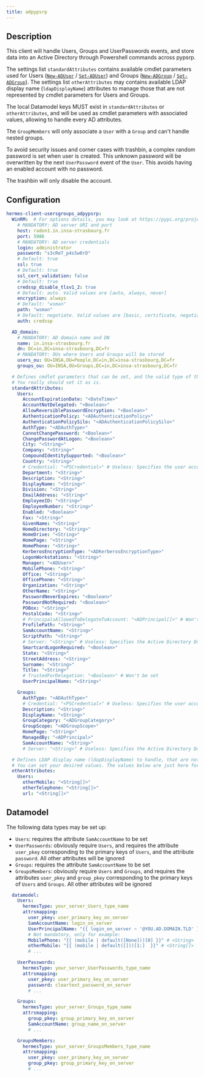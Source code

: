 ```yaml
---
title: adpypsrp
---
```


## Description

This client will handle Users, Groups and UserPasswords events, and store data into an Active Directory through Powershell commands across pypsrp.

The settings list `standardAttributes` contains available cmdlet parameters used for Users ([`New-ADUser`](https://learn.microsoft.com/en-us/powershell/module/activedirectory/new-aduser) / [`Set-ADUser`](https://learn.microsoft.com/en-us/powershell/module/activedirectory/set-aduser)) and Groups ([`New-ADGroup`](https://learn.microsoft.com/en-us/powershell/module/activedirectory/new-adgroup) / [`Set-ADGroup`](https://learn.microsoft.com/en-us/powershell/module/activedirectory/set-adgroup)).
The settings list `otherAttributes` may contains available LDAP display name (`ldapDisplayName`) attributes to manage those that are not represented by cmdlet parameters for Users and Groups.

The local Datamodel keys MUST exist in `standardAttributes` or `otherAttributes`, and will be used as cmdlet parameters with associated values, allowing to handle every AD attributes.

The `GroupMembers` will only associate a `User` with a `Group` and can't handle nested groups.

To avoid security issues and corner cases with trashbin, a complex random password is set when user is created. This unknown password will be overwritten by the next `UserPassword` event of the `User`. This avoids having an enabled account with no password.

The trashbin will only disable the account.

## Configuration

```yaml
hermes-client-usersgroups_adpypsrp:
  WinRM:  # For options details, you may look at https://pypi.org/project/pypsrp/ - "Connection"
    # MANDATORY: AD server URI and port
    host: radon1.in.insa-strasbourg.fr
    port: 5986
    # MANDATORY: AD server credentials
    login: administrator
    password: "s3cReT_p4s5w0rD"
    # Default: true
    ssl: true
    # Default: true
    ssl_cert_validation: false
    # Default: true
    credssp_disable_tlsv1_2: true
    # Default: auto. Valid values are [auto, always, never]
    encryption: always
    # Default: "wsman"
    path: "wsman"
    # Default: negotiate. Valid values are [basic, certificate, negotiate, ntlm, kerberos, credssp]
    auth: credssp

  AD_domain:
    # MANDATORY: AD domain name and DN
    name: in.insa-strasbourg.fr
    dn: DC=in,DC=insa-strasbourg,DC=fr
    # MANDATORY: OUs where Users and Groups will be stored
    users_ou: OU=INSA,OU=People,DC=in,DC=insa-strasbourg,DC=fr
    groups_ou: OU=INSA,OU=Groups,DC=in,DC=insa-strasbourg,DC=fr

  # Defines cmdlet parameters that can be set, and the valid type of the associated value
  # You really should set it as is.
  standardAttributes:
    Users:
      AccountExpirationDate: "<DateTime>"
      AccountNotDelegated: "<Boolean>"
      AllowReversiblePasswordEncryption: "<Boolean>"
      AuthenticationPolicy: "<ADAuthenticationPolicy>"
      AuthenticationPolicySilo: "<ADAuthenticationPolicySilo>"
      AuthType: "<ADAuthType>"
      CannotChangePassword: "<Boolean>"
      ChangePasswordAtLogon: "<Boolean>"
      City: "<String>"
      Company: "<String>"
      CompoundIdentitySupported: "<Boolean>"
      Country: "<String>"
      # Credential: "<PSCredential>" # Useless: Specifies the user account credentials to use to perform this task
      Department: "<String>"
      Description: "<String>"
      DisplayName: "<String>"
      Division: "<String>"
      EmailAddress: "<String>"
      EmployeeID: "<String>"
      EmployeeNumber: "<String>"
      Enabled: "<Boolean>"
      Fax: "<String>"
      GivenName: "<String>"
      HomeDirectory: "<String>"
      HomeDrive: "<String>"
      HomePage: "<String>"
      HomePhone: "<String>"
      KerberosEncryptionType: "<ADKerberosEncryptionType>"
      LogonWorkstations: "<String>"
      Manager: "<ADUser>"
      MobilePhone: "<String>"
      Office: "<String>"
      OfficePhone: "<String>"
      Organization: "<String>"
      OtherName: "<String>"
      PasswordNeverExpires: "<Boolean>"
      PasswordNotRequired: "<Boolean>"
      POBox: "<String>"
      PostalCode: "<String>"
      # PrincipalsAllowedToDelegateToAccount: "<ADPrincipal[]>" # Won't be set
      ProfilePath: "<String>"
      SamAccountName: "<String>"
      ScriptPath: "<String>"
      # Server: "<String>" # Useless: Specifies the Active Directory Domain Services instance to connect to
      SmartcardLogonRequired: "<Boolean>"
      State: "<String>"
      StreetAddress: "<String>"
      Surname: "<String>"
      Title: "<String>"
      # TrustedForDelegation: "<Boolean>" # Won't be set
      UserPrincipalName: "<String>"

    Groups:
      AuthType: "<ADAuthType>"
      # Credential: "<PSCredential>" # Useless: Specifies the user account credentials to use to perform this task
      Description: "<String>"
      DisplayName: "<String>"
      GroupCategory: "<ADGroupCategory>"
      GroupScope: "<ADGroupScope>"
      HomePage: "<String>"
      ManagedBy: "<ADPrincipal>"
      SamAccountName: "<String>"
      # Server: "<String>" # Useless: Specifies the Active Directory Domain Services instance to connect to

  # Defines LDAP display name (ldapDisplayName) to handle, that are not handled with standardAttributes.
  # You can set your desired values. The values below are just here for example.
  otherAttributes:
    Users:
      otherMobile: "<String[]>"
      otherTelephone: "<String[]>"
      url: "<String[]>"
```

## Datamodel

The following data types may be set up:

- `Users`: requires the attribute `SamAccountName` to be set
- `UserPasswords`: obviously require `Users`, and requires the attribute `user_pkey` corresponding to the primary keys of `Users`, and the attribute `password`. All other attributes will be ignored
- `Groups`: requires the attribute `SamAccountName` to be set
- `GroupsMembers`: obviously require `Users` and `Groups`, and requires the attributes `user_pkey` and `group_pkey` corresponding to the primary keys of `Users` and `Groups`. All other attributes will be ignored

```yaml
  datamodel:
    Users:
      hermesType: your_server_Users_type_name
      attrsmapping:
        user_pkey: user_primary_key_on_server
        SamAccountName: login_on_server
        UserPrincipalName: "{{ login_on_server ~ '@YOU.AD.DOMAIN.TLD' }}"
        # Not mandatory, only for example:
        MobilePhone: "{{ (mobile | default([None]))[0] }}" # <String>
        otherMobile: "{{ (mobile | default([]))[1:]  }}" # <String[]>
        # ...

    UserPasswords:
      hermesType: your_server_UserPasswords_type_name
      attrsmapping:
        user_pkey: user_primary_key_on_server
        password: cleartext_password_on_server
        # ...

    Groups:
      hermesType: your_server_Groups_type_name
      attrsmapping:
        group_pkey: group_primary_key_on_server
        SamAccountName: group_name_on_server
        # ...

    GroupsMembers:
      hermesType: your_server_GroupsMembers_type_name
      attrsmapping:
        user_pkey: user_primary_key_on_server
        group_pkey: group_primary_key_on_server
        # ...
```
